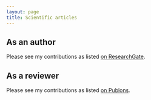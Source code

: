 ```yaml
---
layout: page
title: Scientific articles
---
```


## As an author

Please see my contributions as listed [on ResearchGate](https://www.researchgate.net/profile/Maelle_Salmon/publications).

## As a reviewer

Please see my contributions as listed [on Publons](https://publons.com/author/1175035/maelle-salmon#profile).

